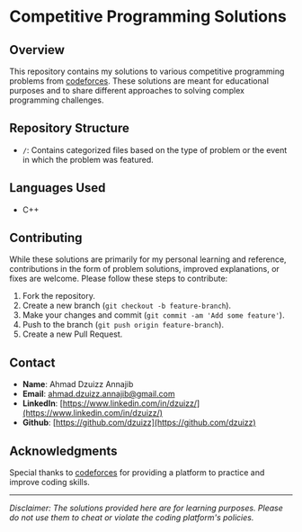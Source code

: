 # Competitive Programming Solutions

## Overview
This repository contains my solutions to various competitive programming problems from [codeforces](https://codeforces.com/). These solutions are meant for educational purposes and to share different approaches to solving complex programming challenges.

## Repository Structure
- `/`: Contains categorized files based on the type of problem or the event in which the problem was featured.

## Languages Used
- C++

## Contributing
While these solutions are primarily for my personal learning and reference, contributions in the form of problem solutions, improved explanations, or fixes are welcome. Please follow these steps to contribute:
1. Fork the repository.
2. Create a new branch (`git checkout -b feature-branch`).
3. Make your changes and commit (`git commit -am 'Add some feature'`).
4. Push to the branch (`git push origin feature-branch`).
5. Create a new Pull Request.

## Contact
- **Name**: Ahmad Dzuizz Annajib
- **Email**: ahmad.dzuizz.annajib@gmail.com
- **LinkedIn**: [https://www.linkedin.com/in/dzuizz/](https://www.linkedin.com/in/dzuizz/)
- **Github**: [https://github.com/dzuizz](https://github.com/dzuizz)

## Acknowledgments
Special thanks to [codeforces](https://codeforces.com/) for providing a platform to practice and improve coding skills.

---

*Disclaimer: The solutions provided here are for learning purposes. Please do not use them to cheat or violate the coding platform's policies.*
